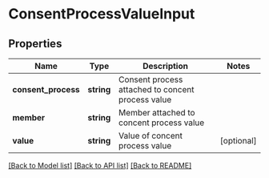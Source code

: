 # ConsentProcessValueInput

## Properties
Name | Type | Description | Notes
------------ | ------------- | ------------- | -------------
**consent_process** | **string** | Consent process attached to concent process value | 
**member** | **string** | Member attached to concent process value | 
**value** | **string** | Value of concent process value | [optional] 

[[Back to Model list]](../README.md#documentation-for-models) [[Back to API list]](../README.md#documentation-for-api-endpoints) [[Back to README]](../README.md)

